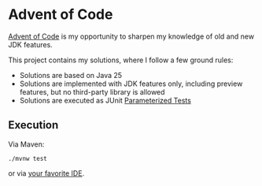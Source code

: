 # Advent of Code

[Advent of Code](https://adventofcode.com/) is my opportunity to sharpen my knowledge of old and new JDK features.

This project contains my solutions, where I follow a few ground rules:
* Solutions are based on Java 25
* Solutions are implemented with JDK features only, including preview features, but no third-party library is allowed
* Solutions are executed as JUnit [Parameterized Tests](https://junit.org/junit5/docs/current/user-guide/#writing-tests-parameterized-tests)

## Execution

Via Maven:

```
./mvnw test
```

or via [your favorite IDE](https://junit.org/junit5/docs/current/user-guide/#running-tests-ide).
